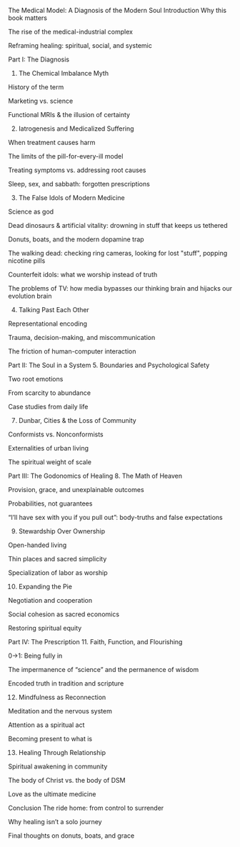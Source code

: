 The Medical Model: A Diagnosis of the Modern Soul
Introduction
Why this book matters

The rise of the medical-industrial complex

Reframing healing: spiritual, social, and systemic

Part I: The Diagnosis
1. The Chemical Imbalance Myth

History of the term

Marketing vs. science

Functional MRIs & the illusion of certainty

2. Iatrogenesis and Medicalized Suffering

When treatment causes harm

The limits of the pill-for-every-ill model

Treating symptoms vs. addressing root causes

Sleep, sex, and sabbath: forgotten prescriptions

3. The False Idols of Modern Medicine

Science as god

Dead dinosaurs & artificial vitality: drowning in stuff that keeps us tethered

Donuts, boats, and the modern dopamine trap

The walking dead: checking ring cameras, looking for lost "stuff", popping nicotine pills

Counterfeit idols: what we worship instead of truth

The problems of TV: how media bypasses our thinking brain and hijacks our evolution brain

4. Talking Past Each Other

Representational encoding

Trauma, decision-making, and miscommunication

The friction of human-computer interaction

Part II: The Soul in a System
5. Boundaries and Psychological Safety

Two root emotions

From scarcity to abundance

Case studies from daily life

7. Dunbar, Cities & the Loss of Community

Conformists vs. Nonconformists

Externalities of urban living

The spiritual weight of scale

Part III: The Godonomics of Healing
8. The Math of Heaven

Provision, grace, and unexplainable outcomes

Probabilities, not guarantees

“I’ll have sex with you if you pull out”: body-truths and false expectations

9. Stewardship Over Ownership

Open-handed living

Thin places and sacred simplicity

Specialization of labor as worship

10. Expanding the Pie

Negotiation and cooperation

Social cohesion as sacred economics

Restoring spiritual equity

Part IV: The Prescription
11. Faith, Function, and Flourishing

0→1: Being fully in

The impermanence of “science” and the permanence of wisdom

Encoded truth in tradition and scripture

12. Mindfulness as Reconnection

Meditation and the nervous system

Attention as a spiritual act

Becoming present to what is

13. Healing Through Relationship

Spiritual awakening in community

The body of Christ vs. the body of DSM

Love as the ultimate medicine

Conclusion
The ride home: from control to surrender

Why healing isn’t a solo journey

Final thoughts on donuts, boats, and grace

